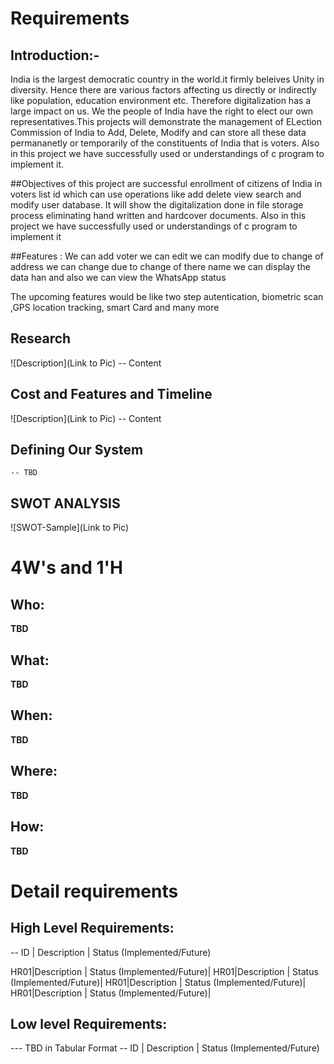 
# Requirements


## Introduction:-
India is the largest democratic country in the world.it firmly beleives Unity in diversity. Hence there are various factors affecting us directly or indirectly like  population, education environment etc. Therefore digitalization has a large impact on us. We the people of India have the right to elect our own representatives.This projects will demonstrate the management of ELection Commission  of India to Add, Delete, Modify and can store all these data permananetly or temporarily of the constituents of India that is voters.
Also in this project we have successfully used or understandings of c program to implement it.



##Objectives of this project are successful enrollment of citizens of India in voters list id which can use operations like add delete view search and modify user database.
 It will show the digitalization done in file storage process eliminating hand written and hardcover documents.
 Also in this project we have successfully used or understandings of c program to implement it


##Features :
We can add voter
we can edit 
we can modify 
        due to change of address we can change 
        due to change of there name we can 
display the data han and also 
we can view the WhatsApp status


The upcoming features would be like two step autentication, biometric scan ,GPS location tracking, smart Card and many more


## Research
![Description](Link to Pic)
-- Content 
## Cost and Features and Timeline
![Description](Link to Pic)
-- Content 
## Defining Our System
    -- TBD
## SWOT ANALYSIS
![SWOT-Sample](Link to Pic)

# 4W&#39;s and 1&#39;H

## Who:

**TBD**

## What:

**TBD**

## When:

**TBD**

## Where:

**TBD**

## How:

**TBD**

# Detail requirements
## High Level Requirements:

-- ID | Description | Status (Implemented/Future)

HR01|Description | Status (Implemented/Future)|
HR01|Description | Status (Implemented/Future)|
HR01|Description | Status (Implemented/Future)|
HR01|Description | Status (Implemented/Future)|



##  Low level Requirements:
--- TBD in Tabular Format 
-- ID | Description | Status (Implemented/Future)

